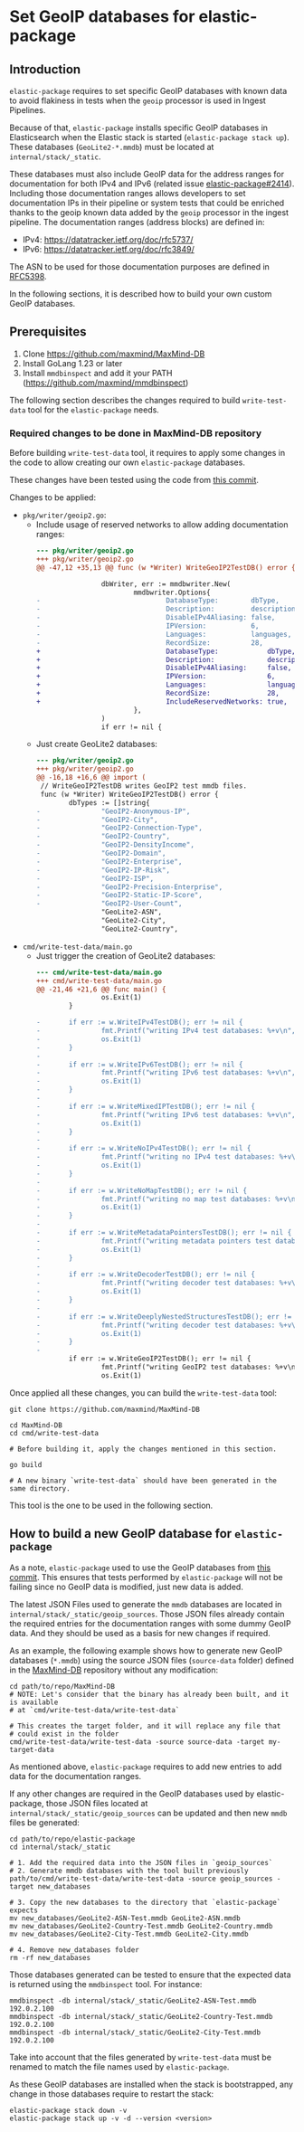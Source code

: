 # Set GeoIP databases for elastic-package

## Introduction

`elastic-package` requires to set specific GeoIP databases with known data to avoid flakiness in tests
when the `geoip` processor is used in Ingest Pipelines.

Because of that, `elastic-package` installs specific GeoIP databases in Elasticsearch when the Elastic stack is started (`elastic-package stack up`).
These databases (`GeoLite2-*.mmdb`) must be located at `internal/stack/_static`.

These databases must also include GeoIP data for the address ranges for documentation for both IPv4 and IPv6 (related issue [elastic-package#2414](https://github.com/elastic/elastic-package/issues/2414)).
Including those documentation ranges allows developers to set documentation IPs in their pipeline or
system tests that could be enriched thanks to the geoip known data added by the `geoip` processor in the ingest pipeline.
The documentation ranges (address blocks) are defined in:
- IPv4: https://datatracker.ietf.org/doc/rfc5737/
- IPv6: https://datatracker.ietf.org/doc/rfc3849/

The ASN to be used for those documentation purposes are defined in [RFC5398](https://datatracker.ietf.org/doc/rfc5398/).

In the following sections, it is described how to build your own custom GeoIP databases.

## Prerequisites

1. Clone https://github.com/maxmind/MaxMind-DB
2. Install GoLang 1.23 or later
3. Install `mmdbinspect` and add it your PATH (https://github.com/maxmind/mmdbinspect)

The following section describes the changes required to build `write-test-data` tool for the `elastic-package` needs.

### Required changes to be done in MaxMind-DB repository

Before building `write-test-data` tool, it requires to apply some changes in the code
to allow creating our own `elastic-package` databases.

These changes have been tested using the code from [this commit](https://github.com/maxmind/MaxMind-DB/commit/0ec71808b19669e9e1bf5e63a8c83b202d9bd115).

Changes to be applied:
- `pkg/writer/geoip2.go`:
    - Include usage of reserved networks to allow adding documentation ranges:
      ```diff
      --- pkg/writer/geoip2.go
      +++ pkg/writer/geoip2.go
      @@ -47,12 +35,13 @@ func (w *Writer) WriteGeoIP2TestDB() error {

                      dbWriter, err := mmdbwriter.New(
                              mmdbwriter.Options{
      -                               DatabaseType:        dbType,
      -                               Description:         description,
      -                               DisableIPv4Aliasing: false,
      -                               IPVersion:           6,
      -                               Languages:           languages,
      -                               RecordSize:          28,
      +                               DatabaseType:            dbType,
      +                               Description:             description,
      +                               DisableIPv4Aliasing:     false,
      +                               IPVersion:               6,
      +                               Languages:               languages,
      +                               RecordSize:              28,
      +                               IncludeReservedNetworks: true,
                              },
                      )
                      if err != nil {
      ```
    - Just create GeoLite2 databases:
      ```diff
      --- pkg/writer/geoip2.go
      +++ pkg/writer/geoip2.go
      @@ -16,18 +16,6 @@ import (
       // WriteGeoIP2TestDB writes GeoIP2 test mmdb files.
       func (w *Writer) WriteGeoIP2TestDB() error {
              dbTypes := []string{
      -               "GeoIP2-Anonymous-IP",
      -               "GeoIP2-City",
      -               "GeoIP2-Connection-Type",
      -               "GeoIP2-Country",
      -               "GeoIP2-DensityIncome",
      -               "GeoIP2-Domain",
      -               "GeoIP2-Enterprise",
      -               "GeoIP2-IP-Risk",
      -               "GeoIP2-ISP",
      -               "GeoIP2-Precision-Enterprise",
      -               "GeoIP2-Static-IP-Score",
      -               "GeoIP2-User-Count",
                      "GeoLite2-ASN",
                      "GeoLite2-City",
                      "GeoLite2-Country",
      ```
- `cmd/write-test-data/main.go`
    - Just trigger the creation of GeoLite2 databases:
      ```diff
      --- cmd/write-test-data/main.go
      +++ cmd/write-test-data/main.go
      @@ -21,46 +21,6 @@ func main() {
                      os.Exit(1)
              }

      -       if err := w.WriteIPv4TestDB(); err != nil {
      -               fmt.Printf("writing IPv4 test databases: %+v\n", err)
      -               os.Exit(1)
      -       }
      -
      -       if err := w.WriteIPv6TestDB(); err != nil {
      -               fmt.Printf("writing IPv6 test databases: %+v\n", err)
      -               os.Exit(1)
      -       }
      -
      -       if err := w.WriteMixedIPTestDB(); err != nil {
      -               fmt.Printf("writing IPv6 test databases: %+v\n", err)
      -               os.Exit(1)
      -       }
      -
      -       if err := w.WriteNoIPv4TestDB(); err != nil {
      -               fmt.Printf("writing no IPv4 test databases: %+v\n", err)
      -               os.Exit(1)
      -       }
      -
      -       if err := w.WriteNoMapTestDB(); err != nil {
      -               fmt.Printf("writing no map test databases: %+v\n", err)
      -               os.Exit(1)
      -       }
      -
      -       if err := w.WriteMetadataPointersTestDB(); err != nil {
      -               fmt.Printf("writing metadata pointers test databases: %+v\n", err)
      -               os.Exit(1)
      -       }
      -
      -       if err := w.WriteDecoderTestDB(); err != nil {
      -               fmt.Printf("writing decoder test databases: %+v\n", err)
      -               os.Exit(1)
      -       }
      -
      -       if err := w.WriteDeeplyNestedStructuresTestDB(); err != nil {
      -               fmt.Printf("writing decoder test databases: %+v\n", err)
      -               os.Exit(1)
      -       }
      -
              if err := w.WriteGeoIP2TestDB(); err != nil {
                      fmt.Printf("writing GeoIP2 test databases: %+v\n", err)
                      os.Exit(1)
      ```

Once applied all these changes, you can build the `write-test-data` tool:
```shell
git clone https://github.com/maxmind/MaxMind-DB

cd MaxMind-DB
cd cmd/write-test-data

# Before building it, apply the changes mentioned in this section.

go build

# A new binary `write-test-data` should have been generated in the same directory.
```

This tool is the one to be used in the following section.

## How to build a new GeoIP database for `elastic-package`

As a note, `elastic-package` used to use the GeoIP databases from
[this commit](https://github.com/maxmind/MaxMind-DB/blob/2bf1713b3b5adcb022cf4bb77eb0689beaadcfef/test-data).
This ensures that tests performed by `elastic-package` will not be failing since no GeoIP data is modified, just new data is added.

The latest JSON Files used to generate the `mmdb` databases are located in `internal/stack/_static/geoip_sources`.
Those JSON files already contain the required entries for the documentation ranges with some dummy GeoIP data. And they should be
used as a basis for new changes if required.

As an example, the following example shows how to generate new GeoIP databases (`*.mmdb`) using the source JSON
files (`source-data` folder) defined in the [MaxMind-DB](https://github.com/maxmind/MaxMind-DB) repository without any modification:

```shell
cd path/to/repo/MaxMind-DB
# NOTE: Let's consider that the binary has already been built, and it is available
# at `cmd/write-test-data/write-test-data`

# This creates the target folder, and it will replace any file that
# could exist in the folder
cmd/write-test-data/write-test-data -source source-data -target my-target-data
```

As mentioned above, `elastic-package` requires to add new entries to add data for the
documentation ranges.

If any other changes are required in the GeoIP databases used by elastic-package, those JSON files located at `internal/stack/_static/geoip_sources`
can be updated and then new `mmdb` files be generated:
```shell
cd path/to/repo/elastic-package
cd internal/stack/_static

# 1. Add the required data into the JSON files in `geoip_sources`
# 2. Generate mmdb databases with the tool built previously
path/to/cmd/write-test-data/write-test-data -source geoip_sources -target new_databases

# 3. Copy the new databases to the directory that `elastic-package` expects
mv new_databases/GeoLite2-ASN-Test.mmdb GeoLite2-ASN.mmdb
mv new_databases/GeoLite2-Country-Test.mmdb GeoLite2-Country.mmdb
mv new_databases/GeoLite2-City-Test.mmdb GeoLite2-City.mmdb

# 4. Remove new_databases folder
rm -rf new_databases
```

Those databases generated can be tested to ensure that the expected data is returned using the `mmdbinspect` tool.
For instance:
```shell
mmdbinspect -db internal/stack/_static/GeoLite2-ASN-Test.mmdb 192.0.2.100
mmdbinspect -db internal/stack/_static/GeoLite2-Country-Test.mmdb 192.0.2.100
mmdbinspect -db internal/stack/_static/GeoLite2-City-Test.mmdb 192.0.2.100
```

Take into account that the files generated by `write-test-data` must be renamed to match the file names used by `elastic-package`.

As these GeoIP databases are installed when the stack is bootstrapped, any change in those databases require to
restart the stack:
```shell
elastic-package stack down -v
elastic-package stack up -v -d --version <version>
```
